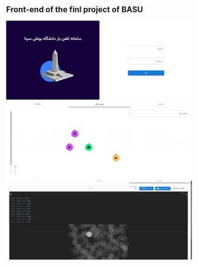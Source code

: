 ## Front-end of the finl project of BASU

![Screenshot](/src/assets/img/readme-img/sf1.png)
![Screenshot](/src/assets/img/readme-img/sf3.png)
![Screenshot](/src/assets/img/readme-img/sf2.png)


